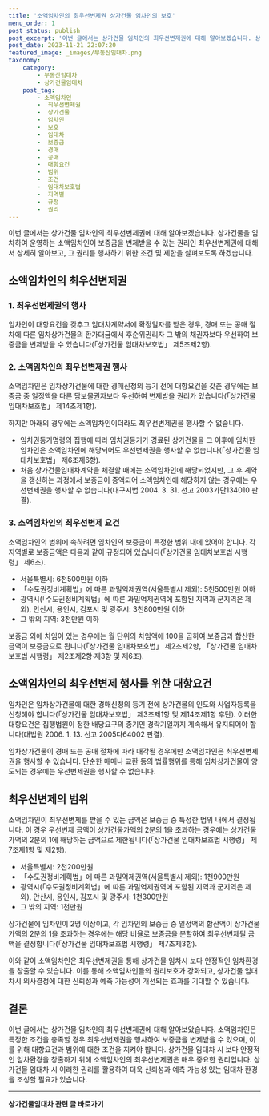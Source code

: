 ```yaml
---
title: '소액임차인의 최우선변제권 상가건물 임차인의 보호'
menu_order: 1
post_status: publish
post_excerpt: '이번 글에서는 상가건물 임차인의 최우선변제권에 대해 알아보겠습니다. 상가건물을 임차하여 운영하는 소액임차인이 보증금을 변제받을 수 있는 권리인 최우선변제권에 대해서 상세히 알아보고, 그 권리를 행사하기 위한 조건 및 제한을 살펴보도록 하겠습니다.'
post_date: 2023-11-21 22:07:20
featured_image: _images/부동산임대차.png
taxonomy:
    category:
        - 부동산임대차
        - 상가건물임대차
    post_tag:
        - 소액임차인
        -  최우선변제권
        -  상가건물
        -  임차인
        -  보호
        -  임대차
        -  보증금
        -  경매
        -  공매
        -  대항요건
        -  범위
        -  조건
        -  임대차보호법
        -  지역별
        -  규정
        -  권리
---
```



이번 글에서는 상가건물 임차인의 최우선변제권에 대해 알아보겠습니다. 상가건물을 임차하여 운영하는 소액임차인이 보증금을 변제받을 수 있는 권리인 최우선변제권에 대해서 상세히 알아보고, 그 권리를 행사하기 위한 조건 및 제한을 살펴보도록 하겠습니다.

## 소액임차인의 최우선변제권

### 1. 최우선변제권의 행사

임차인이 대항요건을 갖추고 임대차계약서에 확정일자를 받은 경우, 경매 또는 공매 절차에 따른 임차상가건물의 환가대금에서 후순위권리자 그 밖의 채권자보다 우선하여 보증금을 변제받을 수 있습니다(「상가건물 임대차보호법」 제5조제2항).

### 2. 소액임차인의 최우선변제권 행사

소액임차인은 임차상가건물에 대한 경매신청의 등기 전에 대항요건을 갖춘 경우에는 보증금 중 일정액을 다른 담보물권자보다 우선하여 변제받을 권리가 있습니다(「상가건물 임대차보호법」 제14조제1항).

하지만 아래의 경우에는 소액임차인이더라도 최우선변제권을 행사할 수 없습니다.
- 임차권등기명령의 집행에 따라 임차권등기가 경료된 상가건물을 그 이후에 임차한 임차인은 소액임차인에 해당되어도 우선변제권을 행사할 수 없습니다(「상가건물 임대차보호법」 제6조제6항).
- 처음 상가건물임대차계약을 체결할 때에는 소액임차인에 해당되었지만, 그 후 계약을 갱신하는 과정에서 보증금이 증액되어 소액임차인에 해당하지 않는 경우에는 우선변제권을 행사할 수 없습니다(대구지법 2004. 3. 31. 선고 2003가단134010 판결).

### 3. 소액임차인의 최우선변제 요건

소액임차인의 범위에 속하려면 임차인의 보증금이 특정한 범위 내에 있어야 합니다. 각 지역별로 보증금액은 다음과 같이 규정되어 있습니다(「상가건물 임대차보호법 시행령」 제6조).
- 서울특별시: 6천500만원 이하
- 「수도권정비계획법」에 따른 과밀억제권역(서울특별시 제외): 5천500만원 이하
- 광역시(「수도권정비계획법」에 따른 과밀억제권역에 포함된 지역과 군지역은 제외), 안산시, 용인시, 김포시 및 광주시: 3천800만원 이하
- 그 밖의 지역: 3천만원 이하

보증금 외에 차임이 있는 경우에는 월 단위의 차임액에 100을 곱하여 보증금과 합산한 금액이 보증금으로 됩니다(「상가건물 임대차보호법」 제2조제2항, 「상가건물 임대차보호법 시행령」 제2조제2항·제3항 및 제6조).

## 소액임차인의 최우선변제 행사를 위한 대항요건

임차인은 임차상가건물에 대한 경매신청의 등기 전에 상가건물의 인도와 사업자등록을 신청해야 합니다(「상가건물 임대차보호법」 제3조제1항 및 제14조제1항 후단). 이러한 대항요건은 집행법원이 정한 배당요구의 종기인 경락기일까지 계속해서 유지되어야 합니다(대법원 2006. 1. 13. 선고 2005다64002 판결).

임차상가건물이 경매 또는 공매 절차에 따라 매각될 경우에만 소액임차인은 최우선변제권을 행사할 수 있습니다. 단순한 매매나 교환 등의 법률행위를 통해 임차상가건물이 양도되는 경우에는 우선변제권을 행사할 수 없습니다.

## 최우선변제의 범위

소액임차인이 최우선변제를 받을 수 있는 금액은 보증금 중 특정한 범위 내에서 결정됩니다. 이 경우 우선변제 금액이 상가건물가액의 2분의 1을 초과하는 경우에는 상가건물가액의 2분의 1에 해당하는 금액으로 제한됩니다(「상가건물 임대차보호법 시행령」 제7조제1항 및 제2항).

- 서울특별시: 2천200만원
- 「수도권정비계획법」에 따른 과밀억제권역(서울특별시 제외): 1천900만원
- 광역시(「수도권정비계획법」에 따른 과밀억제권역에 포함된 지역과 군지역은 제외), 안산시, 용인시, 김포시 및 광주시: 1천300만원
- 그 밖의 지역: 1천만원

상가건물에 임차인이 2명 이상이고, 각 임차인의 보증금 중 일정액의 합산액이 상가건물 가액의 2분의 1을 초과하는 경우에는 해당 비율로 보증금을 분할하여 최우선변제될 금액을 결정합니다(「상가건물 임대차보호법 시행령」 제7조제3항).

이와 같이 소액임차인은 최우선변제권을 통해 상가건물 임차시 보다 안정적인 임차환경을 창출할 수 있습니다. 이를 통해 소액임차인들의 권리보호가 강화되고, 상가건물 임대차시 의사결정에 대한 신뢰성과 예측 가능성이 개선되는 효과를 기대할 수 있습니다.

## 결론

이번 글에서는 상가건물 임차인의 최우선변제권에 대해 알아보았습니다. 소액임차인은 특정한 조건을 충족할 경우 최우선변제권을 행사하여 보증금을 변제받을 수 있으며, 이를 위해 대항요건과 범위에 대한 조건을 지켜야 합니다. 상가건물 임대차 시 보다 안정적인 임차환경을 창출하기 위해 소액임차인의 최우선변제권은 매우 중요한 권리입니다. 상가건물 임대차 시 이러한 권리를 활용하여 더욱 신뢰성과 예측 가능성 있는 임대차 환경을 조성할 필요가 있습니다.
<!-- wp:separator -->
<hr class="wp-block-separator has-alpha-channel-opacity"/>
<!-- /wp:separator -->

<!-- wp:group {"backgroundColor":"base","layout":{"type":"constrained"}} -->
<div class="wp-block-group has-base-background-color has-background"><!-- wp:paragraph {"align":"center","fontSize":"medium"} -->
<p class="has-text-align-center has-large-font-size"><strong>상가건물임대차 관련 글 바로가기</strong></p>
<!-- /wp:paragraph -->


<!-- wp:latest-posts
{"categories":[{"id":22580,"count":19,"description":"","link":"https://uknowlaw.com/category/%ec%83%81%ea%b0%80%ea%b1%b4%eb%ac%bc%ec%9e%84%eb%8c%80%ec%b0%a8/","name":"상가건물임대차","slug":"상가건물임대차","taxonomy":"category","parent":0,"meta":[],"_links":{"self":[{"href":"https://uknowlaw.com/wp-json/wp/v2/categories/22580"}],"collection":[{"href":"https://uknowlaw.com/wp-json/wp/v2/categories"}],"about":[{"href":"https://uknowlaw.com/wp-json/wp/v2/taxonomies/category"}],"wp:post_type":[{"href":"https://uknowlaw.com/wp-json/wp/v2/posts?categories=22580"}],"curies":[{"name":"wp","href":"https://api.w.org/{rel}","templated":true}]}}],"postsToShow":100,"excerptLength":28,"postLayout":"grid","columns":2,"featuredImageAlign":"left","featuredImageSizeSlug":"large","fontSize":"small"} /--></div>
<!-- /wp:group -->